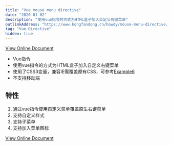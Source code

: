 ```yaml
---
title: "Vue mouse menu directive"
date: "2020-01-02"
description: "使用vue指令的方式为HTML盒子加入自定义右键菜单"
outlinkAddress: "https://www.kongfandong.cn/howdy/mouse-menu-directive/"
tag: "Vue Directive"
hidden: true
---
```


[View Online Document](https://www.kongfandong.cn/howdy/mouse-menu-directive)

+ Vue指令
+ 使用vue指令的方式为HTML盒子加入自定义右键菜单
+ 使用了CSS3变量，兼容IE需覆盖原有CSS，可参考[Example6](https://kongfandong.cn/howdy/mouse-menu-directive/example6)
+ 不支持移动端

## 特性
1. 通过vue指令使用自定义菜单覆盖原生右键菜单
2. 支持自定义样式
3. 支持子菜单
4. 支持加入菜单图标

[View Online Document](https://www.kongfandong.cn/howdy/mouse-menu-directive)